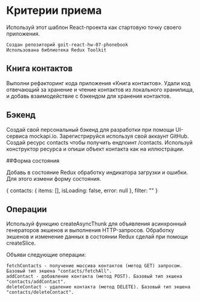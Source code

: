 # Критерии приема

Используй этот шаблон React-проекта как стартовую точку своего приложения.

    Создан репозиторий goit-react-hw-07-phonebook
    Использована библиотека Redux Toolkit

## Книга контактов

Выполни рефакторинг кода приложения «Книга контактов». Удали код отвечающий за хранение и чтение контактов из локального хранилища, и добавь взаимодействие с бэкендом для хранения контактов.

## Бэкенд

Создай свой персональный бэкенд для разработки при помощи UI-сервиса mockapi.io. Зарегистрируйся используя свой аккаунт GitHub. Создай ресурс contacts чтобы получить ендпоинт /contacts. Используй конструктор ресурса и опиши объект контакта как на иллюстрации.


##Форма состояния

Добавь в состояние Redux обработку индикатора загрузки и ошибки. Для этого измени форму состояния.

{
  contacts: {
    items: [],
    isLoading: false,
    error: null
  },
  filter: ""
}

## Операции

Используй функцию createAsyncThunk для объявления асинхронный генераторов экшенов и выполнения HTTP-запросов. Обработку экшенов и изменение данных в состоянии Redux сделай при помощи createSlice.

Объяви следующие операции:

    fetchContacts - получение массива контактов (метод GET) запросом. Базовый тип экшена "contacts/fetchAll".
    addContact - добавление контакта (метод POST). Базовый тип экшена "contacts/addContact".
    deleteContact - удаление контакта (метод DELETE). Базовый тип экшена "contacts/deleteContact".
